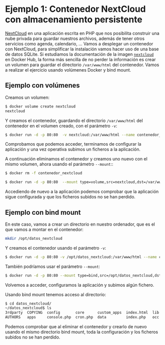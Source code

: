 # Ejemplo 1: Contenedor NextCloud con almacenamiento persistente

[NextCloud](https://nextcloud.com/es/) en una aplicación escrita en PHP que nos posibilita construir una nube privada para guardar nuestros archivos, además de tener otros servicios como agenda, calendario, ...
Vamos a desplegar un contenedor con NextCloud, para simplificar la instalación vamos hacer uso de una base de datos SQLite. Si estudiamos la documentación de la imagen [`nextcloud`](https://hub.docker.com/_/nextcloud) en Docker Hub, la forma más sencilla de no perder la información es crear un volumen para guardar el directorio `/var/www/html` del contenedor. Vamos a realizar el ejercicio usando volúmenes Docker y bind mount.

## Ejemplo con volúmenes

Creamos un volumen:

```bash
$ docker volume create nextcloud
nextcloud
```

Y creamos el contenedor, guardando el directorio `/var/www/html` del contenedor en el volumen creado, con el parámetro `-v`:

```bash
$ docker run -d -p 80:80  -v nextcloud:/var/www/html --name contenedor_nextcloud nextcloud:28.0.1
```

Comprobamos que podemos acceder, terminamos de configurar la aplicación y una vez operativa subimos un ficheros a la aplicación.

A continuación eliminamos el contenedor y creamos uno nuevo con el mismo volumen, ahora usando el parámetro `--mount`::

```bash
$ docker rm -f contenedor_nextcloud

$ docker run -d -p 80:80  --mount type=volume,src=nextcloud,dst=/var/www/html --name contenedor_nextcloud nextcloud:28.0.1
```
Accediendo de nuevo a la aplicación podemos comprobar que la aplicación sigue configurada y que los ficheros subidos no se han perdido.

## Ejemplo con bind mount

En este caso, vamos a crear un directorio en nuestro ordenador, que es el que vamos a montar en el contenedor:

```bash
mkdir /opt/datos_nextcloud
```

Y creamos el contenedor usando el parámetro `-v`:

```bash
$ docker run -d -p 80:80 -v /opt/datos_nextcloud:/var/www/html --name contenedor_nextcloud nextcloud:28.0.1
```

También podríamos usar el parámetro `--mount`:

```bash
$ docker run -d -p 80:80 --mount type=bind,src=/opt/datos_nextcloud,dst=/var/www/html --name contenedor_nextcloud nextcloud:28.0.1
```

Volvemos a acceder, configuramos la aplicación y subimos algún fichero.

Usando bind mount tenemos acceso al directorio:

```bash
$ cd datos_nextcloud/
~/datos_nextcloud$ ls
3rdparty  COPYING  config       core      custom_apps  index.html  lib  ocm-provider  ocs-provider  remote.php  robots.txt  themes
AUTHORS   apps     console.php  cron.php  data         index.php   occ  ocs           public.php    resources   status.php  version.php
```

Podemos comprobar que al eliminar el contenedor y crearlo de nuevo usando el mismo directorio bind mount, toda la configuración y los ficheros subidos no se han perdido.